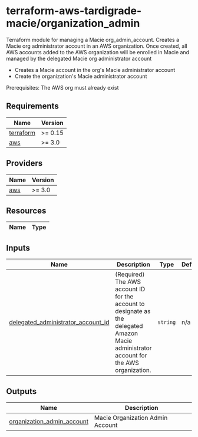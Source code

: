 # terraform-aws-tardigrade-macie/organization_admin

Terraform module for managing a Macie org_admin_account.
Creates a Macie org administrator account in an AWS organization.  Once created, all AWS accounts added to the AWS organization will be enrolled in Macie and managed by the delegated Macie org administrator account
- Creates a Macie account in the org's Macie administrator account
- Create the organization's Macie administrator account

Prerequisites:  The AWS org must already exist

<!-- BEGIN TFDOCS -->
## Requirements

| Name | Version |
|------|---------|
| <a name="requirement_terraform"></a> [terraform](#requirement\_terraform) | >= 0.15 |
| <a name="requirement_aws"></a> [aws](#requirement\_aws) | >= 3.0 |

## Providers

| Name | Version |
|------|---------|
| <a name="provider_aws"></a> [aws](#provider\_aws) | >= 3.0 |

## Resources

| Name | Type |
|------|------|

## Inputs

| Name | Description | Type | Default | Required |
|------|-------------|------|---------|:--------:|
| <a name="input_delegated_administrator_account_id"></a> [delegated\_administrator\_account\_id](#input\_delegated\_administrator\_account\_id) | (Required) The AWS account ID for the account to designate as the delegated Amazon Macie administrator account for the AWS organization. | `string` | n/a | yes |

## Outputs

| Name | Description |
|------|-------------|
| <a name="output_organization_admin_account"></a> [organization\_admin\_account](#output\_organization\_admin\_account) | Macie Organization Admin Account |

<!-- END TFDOCS -->
